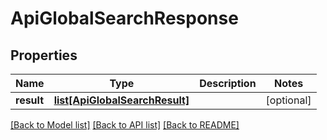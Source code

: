 # ApiGlobalSearchResponse

## Properties
Name | Type | Description | Notes
------------ | ------------- | ------------- | -------------
**result** | [**list[ApiGlobalSearchResult]**](ApiGlobalSearchResult.md) |  | [optional] 

[[Back to Model list]](../README.md#documentation-for-models) [[Back to API list]](../README.md#documentation-for-api-endpoints) [[Back to README]](../README.md)


